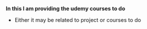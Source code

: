 **In this I am providing the udemy courses to do**
- Either it may be related to project or courses to do
